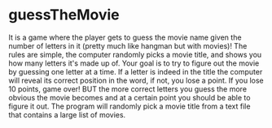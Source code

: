 # guessTheMovie
It is a game where the player gets to guess the movie name given the number of letters in it (pretty much like hangman but with movies)!
The rules are simple, the computer randomly picks a movie title, and shows you how many letters it's made up of. Your goal is to try to figure out the movie by guessing one letter at a time.
If a letter is indeed in the title the computer will reveal its correct position in the word, if not, you lose a point. If you lose 10 points, game over! 
BUT the more correct letters you guess the more obvious the movie becomes and at a certain point you should be able to figure it out.
The program will randomly pick a movie title from a text file that contains a large list of movies.
